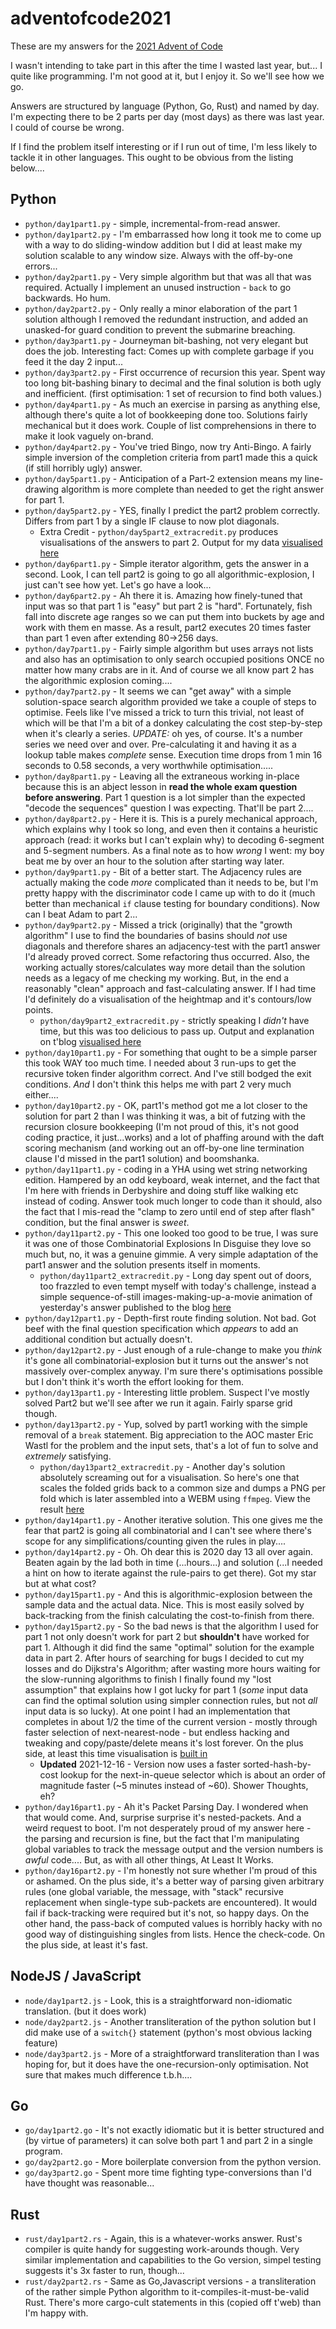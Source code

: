 # adventofcode2021

These are my answers for the [2021 Advent of Code](https://adventofcode.com/2021)

I wasn't intending to take part in this after the time I wasted last year, but...
I quite like programming. I'm not good at it, but I enjoy it. So we'll see how we go.

Answers are structured by language (Python, Go, Rust) and named by day. I'm
expecting there to be 2 parts per day (most days) as there was last year. I could
of course be wrong.

If I find the problem itself interesting or if I run out of time, I'm less likely
to tackle it in other languages. This ought to be obvious from the listing below....

## Python
  * `python/day1part1.py` - simple, incremental-from-read answer.
  * `python/day1part2.py` - I'm embarrassed how long it took me to come up with a
  way to do sliding-window addition but I did at least make my solution scalable
  to any window size. Always with the off-by-one errors...
  * `python/day2part1.py` - Very simple algorithm but that was all that was required.
  Actually I implement an unused instruction - `back` to go backwards. Ho hum.
  * `python/day2part2.py` - Only really a minor elaboration of the part 1 solution
  although I removed the redundant instruction, and added an unasked-for guard
  condition to prevent the submarine breaching.
  * `python/day3part1.py` - Journeyman bit-bashing, not very elegant but does the
  job. Interesting fact: Comes up with complete garbage if you feed it the day 2
  input...
  * `python/day3part2.py` - First occurrence of recursion this year. Spent way too
  long bit-bashing binary to decimal and the final solution is both ugly and inefficient.
  (first optimisation: 1 set of recursion to find both values.)
  * `python/day4part1.py` - As much an exercise in parsing as anything else, although
  there's quite a lot of bookkeeping done too. Solutions fairly mechanical but it
  does work. Couple of list comprehensions in there to make it look vaguely on-brand.
  * `python/day4part2.py` - You've tried Bingo, now try Anti-Bingo. A fairly simple
  inversion of the completion criteria from part1 made this a quick (if still horribly
  ugly) answer.
  * `python/day5part1.py` - Anticipation of a Part-2 extension means my line-drawing
  algorithm is more complete than needed to get the right answer for part 1.
  * `python/day5part2.py` - YES, finally I predict the part2 problem correctly.
  Differs from part 1 by a single IF clause to now plot diagonals.
    * Extra Credit - `python/day5part2_extracredit.py` produces visualisations
      of the answers to part 2. Output for my data [visualised here](https://www.guided-naafi.org/aoc2021/2021/12/05/VisualisationOfAOC2021Day5Part2.html)
  * `python/day6part1.py` - Simple iterator algorithm, gets the answer in a second.
  Look, I can tell part2 is going to go all algorithmic-explosion, I just can't see
  how yet. Let's go have a look...
  * `python/day6part2.py` - Ah there it is. Amazing how finely-tuned that input was
  so that part 1 is "easy" but part 2 is "hard". Fortunately, fish fall into discrete
  age ranges so we can put them into buckets by age and work with them en masse. As a
  result, part2 executes 20 times faster than part 1 even after extending 80->256 days.
  * `python/day7part1.py` - Fairly simple algorithm but uses arrays not lists and also
  has an optimisation to only search occupied positions ONCE no matter how many crabs
  are in it. And of course we all know part 2 has the algorithmic explosion coming....
  * `python/day7part2.py` - It seems we can "get away" with a simple solution-space
  search algorithm provided we take a couple of steps to optimise. Feels like I've
  missed a trick to turn this trivial, not least of which will be that I'm a bit of a
  donkey calculating the cost step-by-step when it's clearly a series. *UPDATE:* oh
  yes, of course. It's a number series we need over and over. Pre-calculating it
  and having it as a lookup table makes _complete_ sense. Execution time drops from
  1 min 16 seconds to 0.58 seconds, a very worthwhile optimisation.....
  * `python/day8part1.py` - Leaving all the extraneous working in-place because this
  is an abject lesson in **read the whole exam question before answering**. Part 1
  question is a lot simpler than the expected "decode the sequences" question I was
  expecting. That'll be part 2....
  * `python/day8part2.py` - Here it is. This is a purely mechanical approach, which
  explains why I took so long, and even then it contains a heuristic approach (read:
  it works but I can't explain why) to decoding 6-segment and 5-segment numbers.
  As a final note as to how _wrong_ I went: my boy beat me by over an hour to the
  solution after starting way later.
  * `python/day9part1.py` - Bit of a better start. The Adjacency rules are actually
  making the code _more_ complicated than it needs to be, but I'm pretty happy with
  the discriminator code I came up with to do it (much better than mechanical `if`
    clause testing for boundary conditions). Now can I beat Adam to part 2...
  * `python/day9part2.py` - Missed a trick (originally) that the "growth algorithm"
  I use to find the boundaries of basins should _not_ use diagonals and therefore
  shares an adjacency-test with the part1 answer I'd already proved correct. Some
  refactoring thus occurred. Also, the working actually stores/calculates way more
  detail than the solution needs as a legacy of me checking my working.  But, in the
  end a reasonably "clean" approach and fast-calculating answer. If I had time I'd
  definitely do a visualisation of the heightmap and it's contours/low points.
     * `python/day9part2_extracredit.py` - strictly speaking I _didn't_ have time,
     but this was too delicious to pass up. Output and explanation on t'blog [visualised here](https://www.guided-naafi.org/aoc2021/2021/12/09/VisualisationOfAOC2021Day9Part2.html)
  * `python/day10part1.py` - For something that ought to be a simple parser this took
  WAY too much time. I needed about 3 run-ups to get the recursive token finder
  algorithm correct. And I've still bodged the exit conditions. _And_ I don't think
  this helps me with part 2 very much either....
  * `python/day10part2.py` - OK, part1's method got me a lot closer to the solution
  for part 2 than I was thinking it was, a bit of futzing with the recursion closure
  bookkeeping (I'm not proud of this, it's not good coding practice, it just...works)
  and a lot of phaffing around with the daft scoring mechanism (and working out an
  off-by-one line termination clause I'd missed in the part1 solution) and boomshanka.
  * `python/day11part1.py` - coding in a YHA using wet string networking edition.
  Hampered by an odd keyboard, weak internet, and the fact that I'm here
  with friends in Derbyshire and doing stuff like walking etc instead of
  coding. Answer took much longer to code than it should, also the fact
  that I mis-read the "clamp to zero until end of step after flash"
  condition, but the final answer is _sweet_.
  * `python/day11part2.py` - This one looked too good to be true, I was
  sure it was one of those Combinatorial Explosions In Disguise they love
  so much but, no, it was a genuine gimmie. A very simple adaptation of
  the part1 answer and the solution presents itself in moments.
    * `python/day11part2_extracredit.py` - Long day spent out of doors, too frazzled
    to even tempt myself with today's challenge, instead a simple sequence-of-still
    images-making-up-a-movie animation of yesterday's answer published to the blog
    [here](https://www.guided-naafi.org/aoc2021/2021/12/12/VisualisationOfAOC2021Day11Part2.html)
  * `python/day12part1.py` - Depth-first route finding solution. Not bad. Got beef with
  the final question specification which _appears_ to add an additional condition but
  actually doesn't.
  * `python/day12part2.py` - Just enough of a rule-change to make you _think_ it's
  gone all combinatorial-explosion but it turns out the answer's not massively
  over-complex anyway. I'm sure there's optimisations possible but I don't think
  it's worth the effort looking for them.
  * `python/day13part1.py` - Interesting little problem. Suspect I've mostly
  solved Part2 but we'll see after we run it again. Fairly sparse grid though.
  * `python/day13part2.py` - Yup, solved by part1 working with the simple removal
  of a `break` statement. Big appreciation to the AOC master Eric Wastl for the
  problem and the input sets, that's a lot of fun to solve and _extremely_
  satisfying.
    * `python/day13part2_extracredit.py` - Another day's solution absolutely
    screaming out for a visualisation. So here's one that scales the folded grids
    back to a common size and dumps a PNG per fold which is later assembled into
    a WEBM using `ffmpeg`. View the result [here](https://www.guided-naafi.org/aoc2021/2021/12/13/VisualisationOfAOC2021Day13Part2.html)
  * `python/day14part1.py` - Another iterative solution. This one gives me the fear
  that part2 is going all combinatorial and I can't see where there's scope for
  any simplifications/counting given the rules in play....
  * `python/day14part2.py` - Oh. Oh dear this is 2020 day 13 all over again. Beaten
  again by the lad both in time (...hours...) and solution (...I needed a hint
  on how to iterate against the rule-pairs to get there). Got my star but at
  what cost?
  * `python/day15part1.py` - And this is algorithmic-explosion between the sample
  data and the actual data. Nice. This is most easily solved by back-tracking from
  the finish calculating the cost-to-finish from there.
  * `python/day15part2.py` - So the bad news is that the algorithm I used for part 1
  not only doesn't work for part 2 but **shouldn't** have worked for part 1. Although
  it did find the same "optimal" solution for the example data in part 2. After hours
  of searching for bugs I decided  to cut my losses and do Dijkstra's Algorithm;
  after wasting more hours waiting for the slow-running algorithms to finish I finally
  found my "lost assumption" that explains how I got lucky for part 1 (_some_ input
  data can find the optimal solution using simpler connection rules, but not _all_
  input data is so lucky). At one point I had an implementation that completes in
  about 1/2 the time of the current version - mostly through faster selection of
  next-nearest-node - but endless hacking and tweaking and copy/paste/delete means
  it's lost forever. On the plus side, at least this time visualisation is [built in](https://www.guided-naafi.org/aoc2021/2021/12/15/VisualisationOfAOC2021Day15Part2.html)
    * **Updated** 2021-12-16 - Version now uses a faster sorted-hash-by-cost
    lookup for the next-in-queue selector which is about an order of magnitude faster
    (~5 minutes instead of ~60). Shower Thoughts, eh?
  * `python/day16part1.py` - Ah it's Packet Parsing Day. I wondered when that would
  come. And, surprise surprise it's nested-packets. And a weird request to boot.
  I'm not desperately proud of my answer here - the parsing and recursion is fine,
  but the fact that I'm manipulating global variables to track the message output
  and the version numbers is _awful_ code.... But, as with all other things, At
  Least It Works.
  * `python/day16part2.py` - I'm honestly not sure whether I'm proud of this or
  ashamed. On the plus side, it's a better way of parsing given arbitrary rules
  (one global variable, the message, with "stack" recursive replacement when
  single-type sub-packets are encountered). It would fail if back-tracking were
  required but it's not, so happy days. On the other hand, the pass-back of
  computed values is horribly hacky with no good way of distinguishing singles
  from lists. Hence the check-code. On the plus side, at least it's fast.

## NodeJS / JavaScript
  * `node/day1part2.js` - Look, this is a straightforward non-idiomatic translation.
  (but it does work)
  * `node/day2part2.js` - Another transliteration of the python solution but I did
  make use of a `switch{}` statement (python's most obvious lacking feature)
  * `node/day3part2.js` - More of a straightforward transliteration than I was
  hoping for, but it does have the one-recursion-only optimisation. Not sure that
  makes much difference t.b.h....

## Go
  * `go/day1part2.go` - It's not exactly idiomatic but it is better structured and
  (by virtue of parameters) it can solve both part 1 and part 2 in a single program.
  * `go/day2part2.go` - More boilerplate conversion from the python version.
  * `go/day3part2.go` - Spent more time fighting type-conversions than I'd have thought
  was reasonable...

## Rust
  * `rust/day1part2.rs` - Again, this is a whatever-works answer. Rust's compiler
  is quite handy for suggesting work-arounds though. Very similar implementation
  and capabilities to the Go version, simpel testing suggests it's 3x faster
  to run, though...
  * `rust/day2part2.rs` - Same as Go,Javascript versions - a transliteration of
  the rather simple Python algorithm to it-compiles-it-must-be-valid Rust. There's
  more cargo-cult statements in this (copied off t'web) than I'm happy with.
